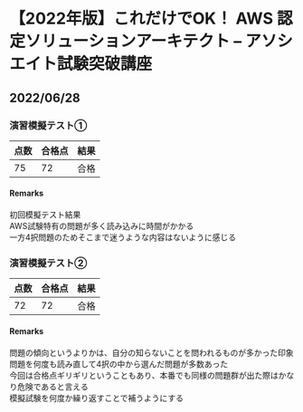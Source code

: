 # 【2022年版】これだけでOK！ AWS 認定ソリューションアーキテクト – アソシエイト試験突破講座

## 2022/06/28

### 演習模擬テスト①
| 点数 | 合格点 | 結果 |
|:----|:----|:----|
| 75 | 72 | 合格 |

#### Remarks
初回模擬テスト結果  
AWS試験特有の問題が多く読み込みに時間がかかる  
一方4択問題のためそこまで迷うような内容はないように感じる

### 演習模擬テスト②
| 点数 | 合格点 | 結果 |
|:----|:----|:----|
| 72 | 72 | 合格 |

#### Remarks
問題の傾向というよりかは、自分の知らないことを問われるものが多かった印象  
問題を何度も読み直して4択の中から選んだ問題が多数あった  
今回は合格点ギリギリということもあり、本番でも同様の問題群が出た際はかなり危険であると言える  
模擬試験を何度か繰り返すことで補うようにする
